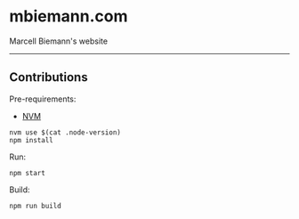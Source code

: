 # mbiemann.com

Marcell Biemann's website


___

## Contributions

Pre-requirements:

* [NVM](https://github.com/nvm-sh/nvm)

```shell
nvm use $(cat .node-version)
npm install
```

Run:

```shell
npm start
```

Build:

```shell
npm run build
```
